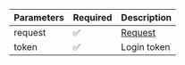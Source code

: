 | Parameters 	| Required 	                | Description           	|
|------------	|----------	                |-----------------------	|
| request    	| :white_check_mark:      	| [Request](Request.md) 	|
| token      	| :white_check_mark:      	| Login token           	|
